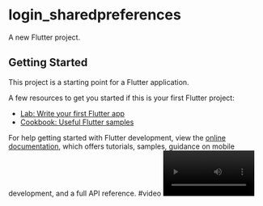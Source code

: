 # login_sharedpreferences

A new Flutter project.

## Getting Started

This project is a starting point for a Flutter application.

A few resources to get you started if this is your first Flutter project:

- [Lab: Write your first Flutter app](https://docs.flutter.dev/get-started/codelab)
- [Cookbook: Useful Flutter samples](https://docs.flutter.dev/cookbook)

For help getting started with Flutter development, view the
[online documentation](https://docs.flutter.dev/), which offers tutorials,
samples, guidance on mobile development, and a full API reference.
#video
<video src='https://github.com/hammadfatma/login_sharedpreferences/blob/main/clideo_editor_5a6b6121094d473e9fc441446d039728.mp4' width=180/>
